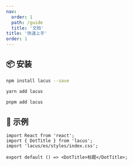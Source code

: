 ```yaml
---
nav:
  order: 1
  path: /guide
  title: '文档'
title: '快速上手'
order: 1
---
```


## 📦 安装

```bash | pure
npm install lacus --save
```

```bash
yarn add lacus
```

```bash
pnpm add lacus
```

## 🔨 示例

```tsx | pure
import React from 'react';
import { DotTitle } from 'lacus';
import 'lacus/es/styles/index.css';

export default () => <DotTitle>标题</DotTitle>;
```
